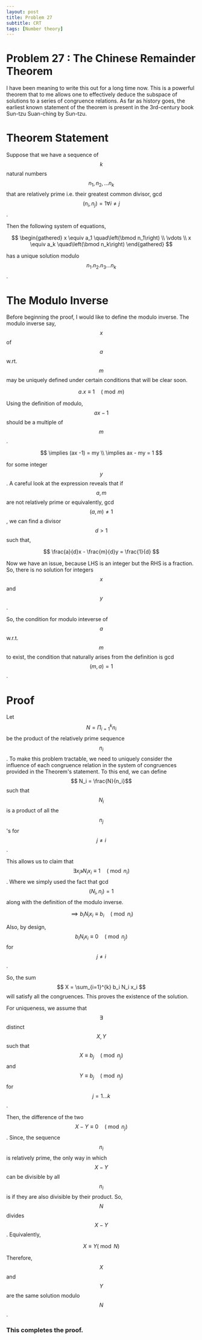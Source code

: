 ```yaml
---
layout: post
title: Problem 27
subtitle: CRT
tags: [Number theory]
---
```

# Problem 27 : The Chinese Remainder Theorem

I have been meaning to write this out for a long time now. This is a powerful theorem that to me allows one to effectively deduce the subspace of solutions to a series of congruence relations. As far as history goes, the earliest known statement of the theorem is present in the 3rd-century book Sun-tzu Suan-ching by Sun-tzu.  

# Theorem Statement

Suppose that we have a sequence of $$ k $$ natural numbers $$ n_1, n_2, \ldots n_k $$ that are relatively prime i.e. their greatest common divisor, gcd $$ (n_i,n_j) = 1 \forall i \neq j $$.

Then the following system of equations,

$$
\begin{gathered}
x \equiv a_1 \quad\left(\bmod n_1\right) \\
\vdots \\
x \equiv a_k \quad\left(\bmod n_k\right)
\end{gathered}
$$

has a unique solution modulo $$ n_1.n_2.n_3 \ldots n_k$$.


# The Modulo Inverse

Before beginning the proof, I would like to define the modulo inverse. The modulo inverse say, $$ x $$ of $$ a $$ w.rt. $$ m $$ may be uniquely defined under certain conditions that will be clear soon.

$$
a.x \equiv 1 \quad\left(\bmod m\right)
$$ 

Using the definition of modulo, $$ ax - 1 $$ should be a multiple of $$ m $$.

$$
\implies (ax -1) = my \\
\implies ax - my = 1
$$

for some integer $$ y $$.  A careful look at the expression reveals that if $$a,m$$ are not relatively prime or equivalently, gcd$$(a,m) \neq 1 $$, we can find a divisor $$ d > 1 $$ such that,

$$
\frac{a}{d}x - \frac{m}{d}y = \frac{1}{d}
$$

Now we have an issue, because LHS is an integer but the RHS is a fraction. So, there is no solution for integers $$ x $$ and $$ y $$.

So, the condition for modulo inteverse of $$ a $$ w.r.t. $$ m $$ to exist, the condition that naturally arises from the definition is gcd$$(m,a) = 1$$.

# Proof

Let $$ N = \Pi_{i=1}^{k} n_i $$ be the product of the relatively prime sequence $$ {n_i} $$. To make this problem tractable, we need to uniquely consider the influence of each congruence relation in the system of congruences provided in the Theorem's statement. To this end, we can define $$ N_i = \frac{N}{n_i}$$ such that $$ N_i $$ is a product of all the $$ n_j $$'s for $$ j \neq i $$.

This allows us to claim that $$ \exists x_i \backepsilon N_i x_i \equiv 1 \quad\left(\bmod n_i \right) $$. Where we simply used the fact that gcd$$(N_i,n_i) = 1$$ along with the definition of the modulo inverse.


$$ \implies  b_i N_i x_i \equiv b_i \quad\left(\bmod n_i \right) $$

Also, by design, $$  b_i N_i x_i \equiv 0 \quad\left(\bmod n_j \right) $$ for $$ j \neq i $$.

So, the sum $$ X = \sum_{i=1}^{k} b_i N_i x_i $$ will satisfy all the congruences. This proves the existence of the solution.

For uniqueness, we assume that $$ \exists $$ distinct $$ X,Y $$ such that $$ X \equiv b_j \quad\left(\bmod n_j \right) $$  and $$ Y \equiv b_j \quad\left(\bmod n_j \right) $$ for $$ j = 1 \ldots k $$.

Then, the difference of the two $$ X - Y \equiv 0 \quad\left(\bmod n_j \right) $$. Since, the sequence $$ {n_i} $$ is relatively prime, the only way in which $$ X - Y $$ can be divisible by all $${n_i}$$ is if they are also divisible by their product. So, $$ N $$ divides $$ X - Y $$. Equivalently,

$$ X \equiv Y \left(\bmod N \right) $$

Therefore, $$X$$ and $$ Y $$ are the same solution modulo $$ N $$. 

### This completes the proof.
